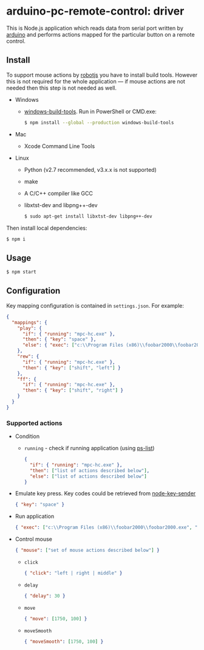 # arduino-pc-remote-control: driver

This is Node.js application which reads data from serial port written by [arduino](https://github.com/phts/remote-control/tree/master/firmware)
and performs actions mapped for the particular button on a remote control.

## Install

To support mouse actions by [robotjs](https://www.npmjs.com/package/robotjs)
you have to install build tools. However this is not required for the whole application &mdash;
if mouse actions are not needed then this step is not needed as well.

- Windows

  - [windows-build-tools](https://www.npmjs.com/package/windows-build-tools).
    Run in PowerShell or CMD.exe:

    ```bash
    $ npm install --global --production windows-build-tools
    ```

- Mac

  - Xcode Command Line Tools

- Linux

  - Python (v2.7 recommended, v3.x.x is not supported)
  - make
  - A C/C++ compiler like GCC
  - libxtst-dev and libpng++-dev

    ```bash
    $ sudo apt-get install libxtst-dev libpng++-dev
    ```

Then install local dependencies:

```bash
$ npm i
```

## Usage

```bash
$ npm start
```

## Configuration

Key mapping configuration is contained in `settings.json`. For example:

```json
{
  "mappings": {
    "play": {
      "if": { "running": "mpc-hc.exe" },
      "then": { "key": "space" },
      "else": { "exec": ["c:\\Program Files (x86)\\foobar2000\\foobar2000.exe", "/play"] }
    },
    "rew": {
      "if": { "running": "mpc-hc.exe" },
      "then": { "key": ["shift", "left"] }
    },
    "ff": {
      "if": { "running": "mpc-hc.exe" },
      "then": { "key": ["shift", "right"] }
    }
  }
}
```

### Supported actions

- Condition

  - `running` - check if running application (using [ps-list](https://www.npmjs.com/package/ps-list))

    ```json
    {
      "if": { "running": "mpc-hc.exe" },
      "then": ["list of actions described below"],
      "else": ["list of actions described below"]
    }
    ```

- Emulate key press. Key codes could be retrieved from
  [node-key-sender](https://www.npmjs.com/package/node-key-sender#list-of-key-codes)

  ```json
  { "key": "space" }
  ```

- Run application

  ```json
  { "exec": ["c:\\Program Files (x86)\\foobar2000\\foobar2000.exe", "/play"] }
  ```

- Control mouse

  ```json
  { "mouse": ["set of mouse actions described below"] }
  ```

  - `click`

    ```json
    { "click": "left | right | middle" }
    ```

  - `delay`

    ```json
    { "delay": 30 }
    ```

  - `move`

    ```json
    { "move": [1750, 100] }
    ```

  - `moveSmooth`

    ```json
    { "moveSmooth": [1750, 100] }
    ```
